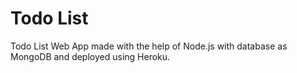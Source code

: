 # Todo List

Todo List Web App made with the help of Node.js with database as MongoDB and deployed using Heroku.

